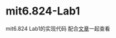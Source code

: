 # mit6.824-Lab1
mit6.824 Lab1的实现代码
配合[文章](https://blog.csdn.net/qq_55193018/article/details/129806921)一起查看
